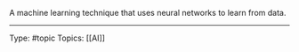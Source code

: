 A machine learning technique that uses neural networks to learn from data.
___
Type: #topic
Topics: [[AI]]


